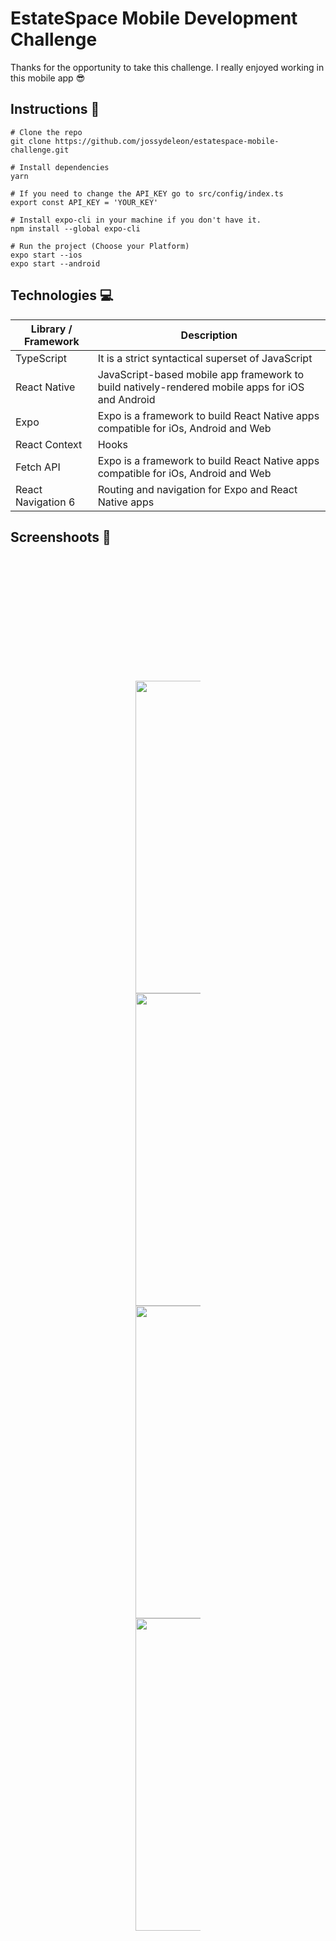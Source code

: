 # EstateSpace Mobile Development Challenge

Thanks for the opportunity to take this challenge. I really enjoyed working in this mobile app 😎

## Instructions 📜 

```
# Clone the repo 
git clone https://github.com/jossydeleon/estatespace-mobile-challenge.git
```
```
# Install dependencies
yarn
```
```
# If you need to change the API_KEY go to src/config/index.ts
export const API_KEY = 'YOUR_KEY'
```
```
# Install expo-cli in your machine if you don't have it. 
npm install --global expo-cli
```
```
# Run the project (Choose your Platform)
expo start --ios
expo start --android
```

## Technologies 💻 

| Library / Framework                     | Description                                                                          |
| ---------                    | ------------------------------------                                               |
| TypeScript                   | It is a strict syntactical superset of JavaScript                                  |
| React Native                 | JavaScript-based mobile app framework to build natively-rendered mobile apps for iOS and Android |
| Expo                         | Expo is a framework to build React Native apps compatible for iOs, Android and Web |
| React Context | Hooks        | JavaScript interface for accessing and manipulating parts of the HTTP pipeline, such as requests and responses. |
| Fetch API                    | Expo is a framework to build React Native apps compatible for iOs, Android and Web |
| React Navigation 6           | Routing and navigation for Expo and React Native apps                              |

## Screenshoots 📲 

<p float="left" align="center" style="padding:200;">
  <img src="https://user-images.githubusercontent.com/25192002/169300466-c619a9d7-d76e-40ec-a98c-654e998a5a50.gif" height="500" />
  <img src="https://user-images.githubusercontent.com/25192002/169297134-39e68b16-a13f-49ff-b007-00366952b2f1.png" height="500" />
  <img src="https://user-images.githubusercontent.com/25192002/169297290-492054de-408a-4712-a68d-66246e2c10bc.png" height="500" />
  <img src="https://user-images.githubusercontent.com/25192002/169298200-67fd99f3-e478-4f7d-83dc-1ef61c5e0cdb.png" height="500" />
</p>
